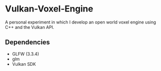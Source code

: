 # Vulkan-Voxel-Engine
A personal experiment in which I develop an open world voxel engine using C++ and the Vulkan API.

## Dependencies
- GLFW (3.3.4)
- glm
- Vulkan SDK
